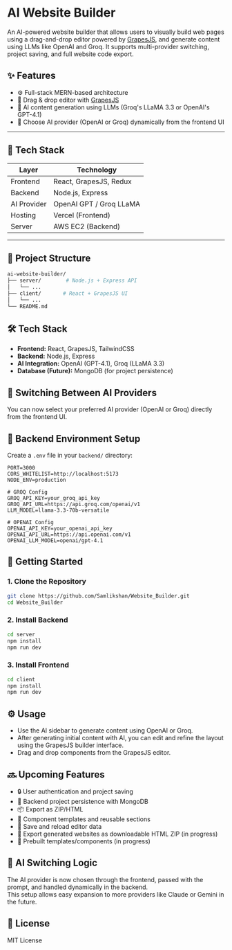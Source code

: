 # AI Website Builder

An AI-powered website builder that allows users to visually build web pages using a drag-and-drop editor powered by [GrapesJS](https://grapesjs.com/), and generate content using LLMs like OpenAI and Groq. It supports multi-provider switching, project saving, and full website code export.

## ✨ Features

- ⚙️ Full-stack MERN-based architecture
- 🎨 Drag & drop editor with [GrapesJS](https://grapesjs.com/)
- 🤖 AI content generation using LLMs (Groq's LLaMA 3.3 or OpenAI's GPT-4.1)
- 🔁 Choose AI provider (OpenAI or Groq) dynamically from the frontend UI

---

## 🧱 Tech Stack

| Layer       | Technology              |
| ----------- | ----------------------- |
| Frontend    | React, GrapesJS, Redux  |
| Backend     | Node.js, Express        |
| AI Provider | OpenAI GPT / Groq LLaMA |
| Hosting     | Vercel (Frontend)       |
| Server      | AWS EC2 (Backend)       |

---

## 📁 Project Structure

```bash
ai-website-builder/
├── server/        # Node.js + Express API
│   └── ...
├── client/       # React + GrapesJS UI
│   └── ...
└── README.md
```

## 🛠️ Tech Stack

- **Frontend:** React, GrapesJS, TailwindCSS
- **Backend:** Node.js, Express
- **AI Integration:** OpenAI (GPT-4.1), Groq (LLaMA 3.3)
- **Database (Future):** MongoDB (for project persistence)

## 🔄 Switching Between AI Providers

You can now select your preferred AI provider (OpenAI or Groq) directly from the frontend UI.  

## 🔐 Backend Environment Setup

Create a `.env` file in your `backend/` directory:

```env
PORT=3000
CORS_WHITELIST=http://localhost:5173
NODE_ENV=production

# GROQ Config
GROQ_API_KEY=your_groq_api_key
GROQ_API_URL=https://api.groq.com/openai/v1
LLM_MODEL=llama-3.3-70b-versatile

# OPENAI Config
OPENAI_API_KEY=your_openai_api_key
OPENAI_API_URL=https://api.openai.com/v1
OPENAI_LLM_MODEL=openai/gpt-4.1
```

## 🚀 Getting Started

### 1. Clone the Repository

```bash
git clone https://github.com/Samlikshan/Website_Builder.git
cd Website_Builder
```

### 2. Install Backend

```bash
cd server
npm install
npm run dev
```

### 3. Install Frontend

```bash
cd client
npm install
npm run dev
```

## ⚙️ Usage

- Use the AI sidebar to generate content using OpenAI or Groq.
- After generating initial content with AI, you can edit and refine the layout using the GrapesJS builder interface.
- Drag and drop components from the GrapesJS editor.

## 🔜 Upcoming Features

- 🔒 User authentication and project saving
- 💾 Backend project persistence with MongoDB
- 📦 Export as ZIP/HTML
- 🧱 Component templates and reusable sections
- 💾 Save and reload editor data
- 🚀 Export generated websites as downloadable HTML ZIP (in progress)
- 🧩 Prebuilt templates/components (in progress)

## 🧠 AI Switching Logic

The AI provider is now chosen through the frontend, passed with the prompt, and handled dynamically in the backend.  
This setup allows easy expansion to more providers like Claude or Gemini in the future.

## 📄 License

MIT License
